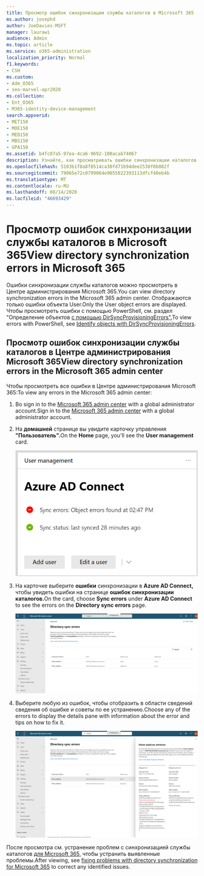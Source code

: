 ```yaml
---
title: Просмотр ошибок синхронизации службы каталогов в Microsoft 365
ms.author: josephd
author: JoeDavies-MSFT
manager: laurawi
audience: Admin
ms.topic: article
ms.service: o365-administration
localization_priority: Normal
f1.keywords:
- CSH
ms.custom:
- Adm_O365
- seo-marvel-apr2020
ms.collection:
- Ent_O365
- M365-identity-device-management
search.appverid:
- MET150
- MOE150
- MED150
- MBS150
- GPA150
ms.assetid: b4fc07a5-97ea-4ca6-9692-108acab74067
description: Узнайте, как просматривать ошибки синхронизации каталогов и возможные исправления в Центре администрирования Microsoft 365.
ms.openlocfilehash: 5103b1f8a8f0514ca30fd71b94dee2530f0b082f
ms.sourcegitcommit: 79065e72c0799064e9055022393113dfcf40eb4b
ms.translationtype: MT
ms.contentlocale: ru-RU
ms.lasthandoff: 08/14/2020
ms.locfileid: "46693429"
---
```

# <a name="view-directory-synchronization-errors-in-microsoft-365"></a><span data-ttu-id="03707-103">Просмотр ошибок синхронизации службы каталогов в Microsoft 365</span><span class="sxs-lookup"><span data-stu-id="03707-103">View directory synchronization errors in Microsoft 365</span></span>

<span data-ttu-id="03707-104">Ошибки синхронизации службы каталогов можно просмотреть в Центре администрирования Microsoft 365.</span><span class="sxs-lookup"><span data-stu-id="03707-104">You can view directory synchronization errors in the Microsoft 365 admin center.</span></span> <span data-ttu-id="03707-105">Отображаются только ошибки объекта User.</span><span class="sxs-lookup"><span data-stu-id="03707-105">Only the User object errors are displayed.</span></span> <span data-ttu-id="03707-106">Чтобы просмотреть ошибки с помощью PowerShell, см. раздел "Определение объектов [с помощью DirSyncProvisioningErrors".](https://docs.microsoft.com/azure/active-directory/hybrid/how-to-connect-syncservice-duplicate-attribute-resiliency)</span><span class="sxs-lookup"><span data-stu-id="03707-106">To view errors with PowerShell, see [Identify objects with DirSyncProvisioningErrors](https://docs.microsoft.com/azure/active-directory/hybrid/how-to-connect-syncservice-duplicate-attribute-resiliency).</span></span>

## <a name="view-directory-synchronization-errors-in-the-microsoft-365-admin-center"></a><span data-ttu-id="03707-107">Просмотр ошибок синхронизации службы каталогов в Центре администрирования Microsoft 365</span><span class="sxs-lookup"><span data-stu-id="03707-107">View directory synchronization errors in the Microsoft 365 admin center</span></span>

<span data-ttu-id="03707-108">Чтобы просмотреть все ошибки в Центре администрирования Microsoft 365:</span><span class="sxs-lookup"><span data-stu-id="03707-108">To view any errors in the Microsoft 365 admin center:</span></span>
  
1. <span data-ttu-id="03707-109">Во sign in to the [Microsoft 365 admin center](https://admin.microsoft.com) with a global administrator account.</span><span class="sxs-lookup"><span data-stu-id="03707-109">Sign in to the [Microsoft 365 admin center](https://admin.microsoft.com) with a global administrator account.</span></span> 
    
2. <span data-ttu-id="03707-110">На **домашней** странице вы увидите карточку управления **"Пользователь".**</span><span class="sxs-lookup"><span data-stu-id="03707-110">On the **Home** page, you'll see the **User management** card.</span></span> 
    
    ![Карточка управления "Пользователь" в Центре администрирования Microsoft 365](../media/060006e9-de61-49d5-8979-e77cda198e71.png)
  
3. <span data-ttu-id="03707-112">На карточке выберите **ошибки** синхронизации в **Azure AD Connect,** чтобы увидеть ошибки на странице **ошибок синхронизации каталогов.**</span><span class="sxs-lookup"><span data-stu-id="03707-112">On the card, choose **Sync errors** under **Azure AD Connect** to see the errors on the **Directory sync errors** page.</span></span>   
    
    ![Пример страницы ошибок синхронизации каталогов](../media/882094a3-80d3-4aae-b90b-78b27047974c.png)

4. <span data-ttu-id="03707-114">Выберите любую из ошибок, чтобы отобразить в области сведений сведения об ошибке и советы по ее устранению.</span><span class="sxs-lookup"><span data-stu-id="03707-114">Choose any of the errors to display the details pane with information about the error and tips on how to fix it.</span></span>

   ![Пример ошибки синхронизации каталогов](../media/a6e302d4-6be7-4e3a-b4b5-81c5a2c02952.png)
  
<span data-ttu-id="03707-116">После просмотра см. устранение проблем с синхронизацией службы каталогов [для Microsoft 365,](fix-problems-with-directory-synchronization.md) чтобы устранить выявленные проблемы.</span><span class="sxs-lookup"><span data-stu-id="03707-116">After viewing, see [fixing problems with directory synchronization for Microsoft 365](fix-problems-with-directory-synchronization.md) to correct any identified issues.</span></span>

